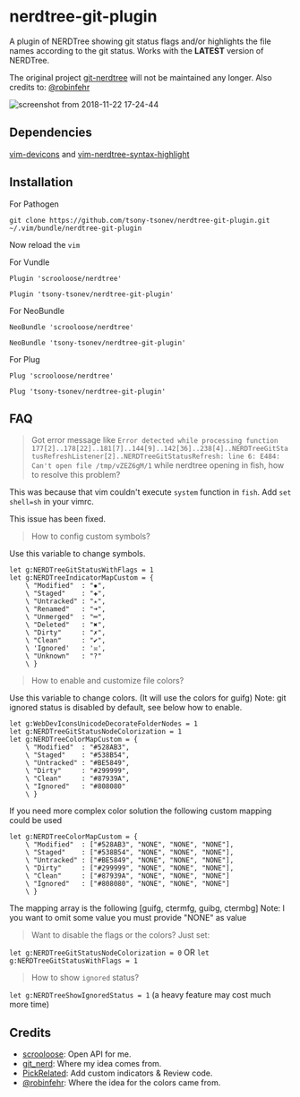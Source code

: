 nerdtree-git-plugin
===================

A plugin of NERDTree showing git status flags and/or highlights the file names according to the git status. Works with the **LATEST** version of NERDTree.

The original project [git-nerdtree](https://github.com/Xuyuanp/git-nerdtree) will not be maintained any longer.
Also credits to: [@robinfehr](https://github.com/robinfehr/nerdtree-git-plugin) 

![screenshot from 2018-11-22 17-24-44](https://user-images.githubusercontent.com/6035262/48911547-a4519c00-ee7b-11e8-9b60-3d853f790d2c.png)

## Dependencies
[vim-devicons](https://github.com/ryanoasis/vim-devicons) and [vim-nerdtree-syntax-highlight](https://github.com/tiagofumo/vim-nerdtree-syntax-highlight)

## Installation

For Pathogen

`git clone https://github.com/tsony-tsonev/nerdtree-git-plugin.git ~/.vim/bundle/nerdtree-git-plugin`

Now reload the `vim`

For Vundle

`Plugin 'scrooloose/nerdtree'`

`Plugin 'tsony-tsonev/nerdtree-git-plugin'`

For NeoBundle

`NeoBundle 'scrooloose/nerdtree'`

`NeoBundle 'tsony-tsonev/nerdtree-git-plugin'`

For Plug

`Plug 'scrooloose/nerdtree'`

`Plug 'tsony-tsonev/nerdtree-git-plugin'`

## FAQ

> Got error message like `Error detected while processing function
177[2]..178[22]..181[7]..144[9]..142[36]..238[4]..NERDTreeGitStatusRefreshListener[2]..NERDTreeGitStatusRefresh:
line 6:
E484: Can't open file /tmp/vZEZ6gM/1` while nerdtree opening in fish, how to resolve this problem?

This was because that vim couldn't execute `system` function in `fish`. Add `set shell=sh` in your vimrc.

This issue has been fixed.

> How to config custom symbols?

Use this variable to change symbols.

```
let g:NERDTreeGitStatusWithFlags = 1
let g:NERDTreeIndicatorMapCustom = {
    \ "Modified"  : "✹",
    \ "Staged"    : "✚",
    \ "Untracked" : "✭",
    \ "Renamed"   : "➜",
    \ "Unmerged"  : "═",
    \ "Deleted"   : "✖",
    \ "Dirty"     : "✗",
    \ "Clean"     : "✔︎",
    \ 'Ignored'   : '☒',
    \ "Unknown"   : "?"
    \ }
```
> How to enable and customize file colors?

Use this variable to change colors. (It will use the colors for guifg)
Note: git ignored status is disabled by default, see below how to enable.

```
let g:WebDevIconsUnicodeDecorateFolderNodes = 1
let g:NERDTreeGitStatusNodeColorization = 1
let g:NERDTreeColorMapCustom = {
    \ "Modified"  : "#528AB3",  
    \ "Staged"    : "#538B54",  
    \ "Untracked" : "#BE5849",  
    \ "Dirty"     : "#299999",  
    \ "Clean"     : "#87939A",   
    \ "Ignored"   : "#808080"   
    \ }                         
```

If you need more complex color solution the following custom mapping could be used

```
let g:NERDTreeColorMapCustom = {
    \ "Modified"  : ["#528AB3", "NONE", "NONE", "NONE"],  
    \ "Staged"    : ["#538B54", "NONE", "NONE", "NONE"],  
    \ "Untracked" : ["#BE5849", "NONE", "NONE", "NONE"],  
    \ "Dirty"     : ["#299999", "NONE", "NONE", "NONE"],  
    \ "Clean"     : ["#87939A", "NONE", "NONE", "NONE"]   
    \ "Ignored"   : ["#808080", "NONE", "NONE", "NONE"]   
    \ }
```
The mapping array is the following [guifg, ctermfg, guibg, ctermbg]
Note: I you want to omit some value you must provide "NONE" as value

> Want to disable the flags or the colors? Just set:

`let g:NERDTreeGitStatusNodeColorization = 0`
OR
`let g:NERDTreeGitStatusWithFlags = 1`

> How to show `ignored` status?

`let g:NERDTreeShowIgnoredStatus = 1` (a heavy feature may cost much more time)

## Credits

*  [scrooloose](https://github.com/scrooloose): Open API for me.
*  [git_nerd](https://github.com/swerner/git_nerd): Where my idea comes from.
*  [PickRelated](https://github.com/PickRelated): Add custom indicators & Review code.
*  [@robinfehr](https://github.com/robinfehr/nerdtree-git-plugin): Where the idea for the colors came from.
